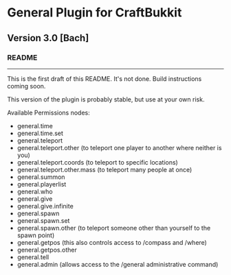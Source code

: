 # General Plugin for CraftBukkit #
## Version 3.0 [Bach]
### README
- - -
This is the first draft of this README. It's not done. Build instructions coming soon.

This version of the plugin is probably stable, but use at your own risk.

Available Permissions nodes:

* general.time
* general.time.set
* general.teleport
* general.teleport.other (to teleport one player to another where neither is you)
* general.teleport.coords (to teleport to specific locations)
* general.teleport.other.mass (to teleport many people at once)
* general.summon
* general.playerlist
* general.who
* general.give
* general.give.infinite
* general.spawn
* general.spawn.set
* general.spawn.other (to teleport someone other than yourself to the spawn point)
* general.getpos (this also controls access to /compass and /where)
* general.getpos.other
* general.tell
* general.admin (allows access to the /general administrative command)